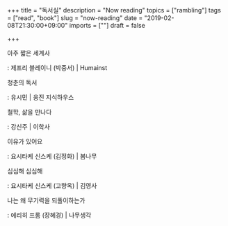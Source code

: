 +++
title = "독서실"
description = "Now reading"
topics = ["rambling"]
tags = ["read", "book"]
slug = "now-reading"
date = "2019-02-08T21:30:00+09:00"
imports = [""]
draft = false

+++

아주 짧은 세계사

: 제프리 블레이니 (박중서) | Humainst

청춘의 독서

: 유시민 | 웅진 지식하우스

철학, 삶을 만나다

: 강신주 | 이학사

이유가 있어요

: 요시타케 신스케 (김정화) | 봄나무

심심해 심심해

: 요시타케 신스케 (고향옥) | 김영사

나는 왜 무기력을 되풀이하는가

: 에리히 프롬 (장혜경) | 나무생각